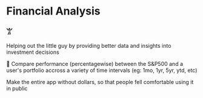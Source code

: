 # Financial Analysis

### &#77856;
Helping out the little guy by providing better data and insights into investment decisions

&#x1F945; Compare performance (percentagewise) between the S&P500 and a user's portfolio accross a variety of time intervals (eg: 1mo, 1yr, 5yr, ytd, etc)

Make the entire app without dollars, so that people fell comfortable using it in public
